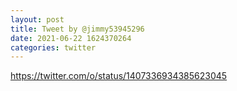 ```yaml
--- 
layout: post 
title: Tweet by @jimmy53945296 
date: 2021-06-22 1624370264 
categories: twitter 
--- 
```

https://twitter.com/o/status/1407336934385623045